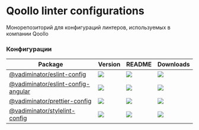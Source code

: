 # Qoollo linter configurations

Монорепозиторий для конфигураций линтеров, используемых в компании Qoollo

### Конфигурации

| **Package**                                                                                        | **Version**                                                                         | **README**                                                                                      | **Downloads**                                                                                                                         |
|----------------------------------------------------------------------------------------------------|-------------------------------------------------------------------------------------| ----------------------------------------------------------------------------------------------- |---------------------------------------------------------------------------------------------------------------------------------------|
| [@vadiminator/eslint-config](https://npmjs.com/package/@vadiminator/eslint-config)                 | ![](https://img.shields.io/npm/v/%40vadiminator%2Feslint-config/latest.svg)         | [![](https://img.shields.io/badge/README--green.svg)](packages/eslint-config/README.md)         | [![](https://img.shields.io/npm/dw/@vadiminator/eslint-config)](https://npmjs.com/package/@vadiminator/eslint-config)                 |
| [@vadiminator/eslint-config-angular](https://npmjs.com/package/@vadiminator/eslint-config-angular) | ![](https://img.shields.io/npm/v/%40vadiminator%2Feslint-config-angular/latest.svg) | [![](https://img.shields.io/badge/README--green.svg)](packages/eslint-config-angular/README.md) | [![](https://img.shields.io/npm/dw/@vadiminator/eslint-config-angular)](https://npmjs.com/package/@vadiminator/eslint-config-angular) |
| [@vadiminator/prettier-config](https://npmjs.com/package/@vadiminator/prettier-config)             | ![](https://img.shields.io/npm/v/%40vadiminator%2Fprettier-config/latest.svg)       | [![](https://img.shields.io/badge/README--green.svg)](packages/prettier-config/README.md)       | [![](https://img.shields.io/npm/dw/@vadiminator/prettier-config)](https://npmjs.com/package/@vadiminator/prettier-config)             |
| [@vadiminator/stylelint-config](https://npmjs.com/package/@vadiminator/stylelint-config)           | ![](https://img.shields.io/npm/v/%40vadiminator%2Fstylelint-config/latest.svg)      | [![](https://img.shields.io/badge/README--green.svg)](packages/stylelint-config/README.md)      | [![](https://img.shields.io/npm/dw/@vadiminator/stylelint-config)](https://npmjs.com/package/@vadiminator/stylelint-config)           |
